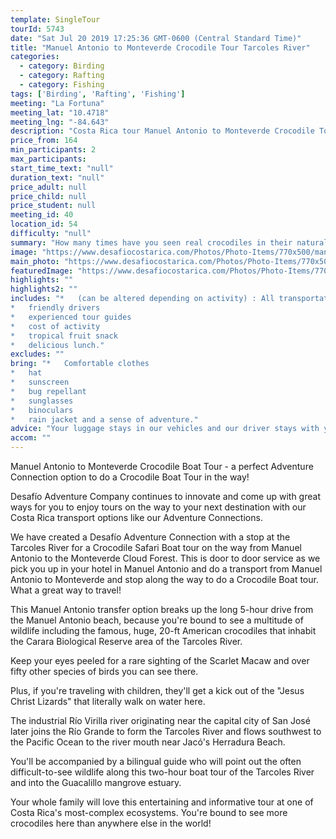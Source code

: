 ```yaml
---
template: SingleTour
tourId: 5743
date: "Sat Jul 20 2019 17:25:36 GMT-0600 (Central Standard Time)"
title: "Manuel Antonio to Monteverde Crocodile Tour Tarcoles River"
categories: 
  - category: Birding
  - category: Rafting
  - category: Fishing
tags: ['Birding', 'Rafting', 'Fishing']
meeting: "La Fortuna"
meeting_lat: "10.4718"
meeting_lng: "-84.643"
description: "Costa Rica tour Manuel Antonio to Monteverde Crocodile Tour Tarcoles River, id 5743"
price_from: 164
min_participants: 2
max_participants: 
start_time_text: "null"
duration_text: "null"
price_adult: null
price_child: null
price_student: null
meeting_id: 40
location_id: 54
difficulty: "null"
summary: "How many times have you seen real crocodiles in their natural habitat? The Tarcoles River between Manuel Antonio and La Fortuna or Monteverde is the perfect place for Crocodile viewing in Costa Rica. This Costa Rica Crocodile Boat Tour on the Tarcoles River is known to have one of the greatest populations of crocodiles in the entire world! The crocodiles here are massive, the largest more than 7 meters long! You will see them swimming in the waters or sunbathing on the river ba..."
image: "https://www.desafiocostarica.com/Photos/Photo-Items/770x500/manuel-antonio-to-monteverde-crocodile-viewing-on-the-tarcoles-river-1411655960.jpg"
main_photo: "https://www.desafiocostarica.com/Photos/Photo-Items/770x500/manuel-antonio-to-monteverde-crocodile-viewing-on-the-tarcoles-river-1411655960.jpg"
featuredImage: "https://www.desafiocostarica.com/Photos/Photo-Items/770x500/manuel-antonio-to-monteverde-crocodile-viewing-on-the-tarcoles-river-1411655960.jpg"
highlights: ""
highlights2: ""
includes: "*   (can be altered depending on activity) : All transportation
*   friendly drivers
*   experienced tour guides
*   cost of activity
*   tropical fruit snack
*   delicious lunch."
excludes: ""
bring: "*   Comfortable clothes
*   hat
*   sunscreen
*   bug repellant
*   sunglasses
*   binoculars
*   rain jacket and a sense of adventure."
advice: "Your luggage stays in our vehicles and our driver stays with your items while you are doing your tour. We have private entrances and exits for our rafting tour locations. Extra transport charge for drop-off outside of our regular hotel zone."
accom: ""
---
```

Manuel Antonio to Monteverde Crocodile Boat Tour - a perfect Adventure Connection option to do a Crocodile Boat Tour in the way!

Desafío Adventure Company continues to innovate and come up with great ways for you to enjoy tours on the way to your next destination with our Costa Rica transport options like our Adventure Connections.

We have created a Desafío Adventure Connection with a stop at the Tarcoles River for a Crocodile Safari Boat tour on the way from Manuel Antonio to the Monteverde Cloud Forest. This is door to door service as we pick you up in your hotel in Manuel Antonio and do a transport from Manuel Antonio to Monteverde and stop along the way to do a Crocodile Boat tour. What a great way to travel!

This Manuel Antonio transfer option breaks up the long 5-hour drive from the Manuel Antonio beach, because you're bound to see a multitude of wildlife including the famous, huge, 20-ft American crocodiles that inhabit the Carara Biological Reserve area of the Tarcoles River.

Keep your eyes peeled for a rare sighting of the Scarlet Macaw and over fifty other species of birds you can see there.

Plus, if you're traveling with children, they'll get a kick out of the "Jesus Christ Lizards" that literally walk on water here.

The industrial Río Virilla river originating near the capital city of San José later joins the Río Grande to form the Tarcoles River and flows southwest to the Pacific Ocean to the river mouth near Jacó's Herradura Beach.

You'll be accompanied by a bilingual guide who will point out the often difficult-to-see wildlife along this two-hour boat tour of the Tarcoles River and into the Guacalillo mangrove estuary.

Your whole family will love this entertaining and informative tour at one of Costa Rica's most-complex ecosystems. You're bound to see more crocodiles here than anywhere else in the world!